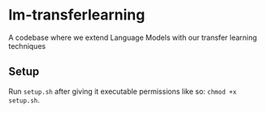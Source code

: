 # lm-transferlearning
A codebase where we extend Language Models with our transfer learning techniques

## Setup
Run `setup.sh` after giving it executable permissions like so: `chmod +x setup.sh`.
<!--stackedit_data:
eyJoaXN0b3J5IjpbMzA1NjgxMjY4XX0=
-->